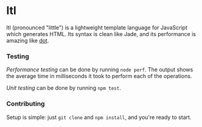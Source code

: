 # ltl

ltl (pronounced "little") is a lightweight template language for JavaScript
which generates HTML. Its syntax is clean like Jade, and its performance
is amazing like [dot](https://github.com/olado/doT).

### Testing

*Performance testing* can be done by running `node perf`.
The output shows the average time in milliseconds it took to perform each of the operations.

*Unit testing* can be done by running `npm test`.

### Contributing

Setup is simple: just `git clone` and `npm install`, and you're ready to start.
